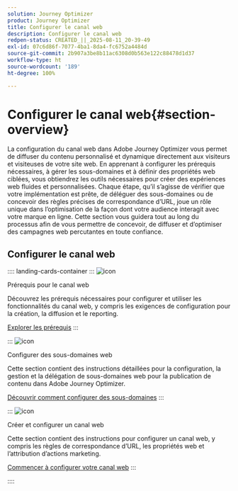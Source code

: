 ```yaml
---
solution: Journey Optimizer
product: Journey Optimizer
title: Configurer le canal web
description: Configurer le canal web
redpen-status: CREATED_||_2025-08-11_20-39-49
exl-id: 07c6d86f-7077-4ba1-8da4-fc6752a4484d
source-git-commit: 2b907a3be8b11ac6308d0b563e122c88478d1d37
workflow-type: ht
source-wordcount: '189'
ht-degree: 100%

---
```


# Configurer le canal web{#section-overview}

La configuration du canal web dans Adobe Journey Optimizer vous permet de diffuser du contenu personnalisé et dynamique directement aux visiteurs et visiteuses de votre site web. En apprenant à configurer les prérequis nécessaires, à gérer les sous-domaines et à définir des propriétés web ciblées, vous obtiendrez les outils nécessaires pour créer des expériences web fluides et personnalisées. Chaque étape, qu’il s’agisse de vérifier que votre implémentation est prête, de déléguer des sous-domaines ou de concevoir des règles précises de correspondance d’URL, joue un rôle unique dans l’optimisation de la façon dont votre audience interagit avec votre marque en ligne. Cette section vous guidera tout au long du processus afin de vous permettre de concevoir, de diffuser et d’optimiser des campagnes web percutantes en toute confiance.

## Configurer le canal web

:::: landing-cards-container
:::
![icon](https://cdn.experienceleague.adobe.com/icons/book.svg?lang=fr)

Prérequis pour le canal web

Découvrez les prérequis nécessaires pour configurer et utiliser les fonctionnalités du canal web, y compris les exigences de configuration pour la création, la diffusion et le reporting.

[Explorer les prérequis](../using/web/web-prerequisites.md)
:::

:::
![icon](https://cdn.experienceleague.adobe.com/icons/gear.svg?lang=fr)

Configurer des sous-domaines web

Cette section contient des instructions détaillées pour la configuration, la gestion et la délégation de sous-domaines web pour la publication de contenu dans Adobe Journey Optimizer.

[Découvrir comment configurer des sous-domaines](../using/web/web-delegated-subdomains.md)
:::

:::
![icon](https://cdn.experienceleague.adobe.com/icons/circle-play.svg?lang=fr)

Créer et configurer un canal web

Cette section contient des instructions pour configurer un canal web, y compris les règles de correspondance d’URL, les propriétés web et l’attribution d’actions marketing.

[Commencer à configurer votre canal web](../using/web/web-configuration.md)
:::

::::
